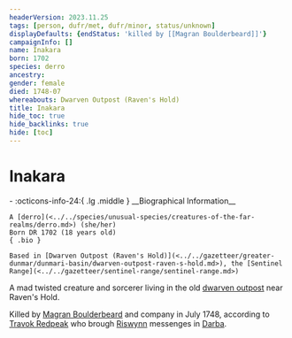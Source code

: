 ```yaml
---
headerVersion: 2023.11.25
tags: [person, dufr/met, dufr/minor, status/unknown]
displayDefaults: {endStatus: 'killed by [[Magran Boulderbeard]]'}
campaignInfo: []
name: Inakara
born: 1702
species: derro
ancestry:
gender: female
died: 1748-07
whereabouts: Dwarven Outpost (Raven's Hold)
title: Inakara
hide_toc: true
hide_backlinks: true
hide: [toc]
---
```

# Inakara
<div class="grid cards ext-narrow-margin ext-one-column" markdown>
- :octicons-info-24:{ .lg .middle } __Biographical Information__

    A [derro](<../../species/unusual-species/creatures-of-the-far-realms/derro.md>) (she/her)  
    Born DR 1702 (18 years old)  
    { .bio }

    Based in [Dwarven Outpost (Raven's Hold)](<../../gazetteer/greater-dunmar/dunmari-basin/dwarven-outpost-raven-s-hold.md>), the [Sentinel Range](<../../gazetteer/sentinel-range/sentinel-range.md>)
</div>


A mad twisted creature and sorcerer living in the old [dwarven outpost](<../../gazetteer/greater-dunmar/dunmari-basin/dwarven-outpost-raven-s-hold.md>) near Raven's Hold. 

Killed by [Magran Boulderbeard](<../dwarves/magran-boulderbeard.md>) and company in July 1748, according to [Travok Redpeak](<../dwarves/travok-redpeak.md>) who brough [Riswynn](<../pcs/dunmar-fellowship/riswynn.md>) messenges in [Darba](<../../gazetteer/greater-dunmar/realms/dunmar/coastal-dunmar/darba/darba.md>). 